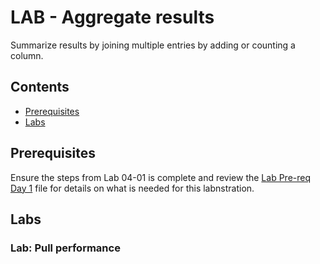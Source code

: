 # LAB - Aggregate results

Summarize results by joining multiple entries by adding or counting a column.

## Contents <!-- omit in toc -->

- [Prerequisites](#prerequisites)
- [Labs](#labs)

## Prerequisites

Ensure the steps from Lab 04-01 is complete and review the [Lab Pre-req Day 1](./!Lab-Pre-req-Day1.md) file for details on what is needed for this labnstration.


## Labs


### Lab: Pull performance 